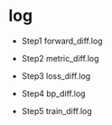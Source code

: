 # log

- Step1 forward_diff.log

- Step2 metric_diff.log

- Step3 loss_diff.log
- Step4 bp_diff.log
- Step5 train_diff.log